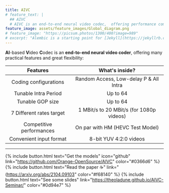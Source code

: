```yaml
---
title: AIVC
# feature_text: |
  ## AIVC
  # AIVC is an end-to-end neural video codec,  offering performance competitive with HEVC.
feature_image: assets/feature_images/Global_diagram.png
# feature_image: "https://picsum.photos/1300/400?image=989"
# excerpt: "Alembic is a starting point for [Jekyll](https://jekyllrb.com/) projects. Rather than starting from scratch, this boilerplate is designed to get the ball rolling immediately. Install it, configure it, tweak it, push it."
---
```


__AI__-based **V**ideo **C**odec is an **end-to-end neural video coder**, offering many practical features and great flexibility:

| __Features__                | __What's inside?__  |
| :---:                   | :-: |
| Coding configurations   | Random Access, Low-delay P & All Intra |
| Tunable Intra Period    | Up to 64
| Tunable GOP size        | Up to 64
| 7 Different rates target   | 1 MBit/s to 20 MBit/s (for 1080p videos)
| Competitive performances| On par with HM (HEVC Test Model)
| Convenient input format | 8-bit YUV 4:2:0 videos

---

{% include button.html text="Get the models" icon="github" link="https://github.com/Orange-OpenSource/AIVC" color="#0366d6" %} {% include button.html text="Read the paper ☕️" link="(https://arxiv.org/abs/2104.09103" color="#f68140" %} {% include button.html text="See some slides" link="https://theoladune.github.io/AIVC-Seminar/" color="#0d94e7" %}

